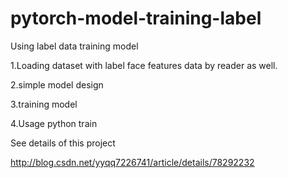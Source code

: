 # pytorch-model-training-label

Using label data training model

1.Loading dataset with label
face features data by reader as well.

2.simple model design

3.training model

4.Usage
python train

See details of this project

http://blog.csdn.net/yyqq7226741/article/details/78292232

